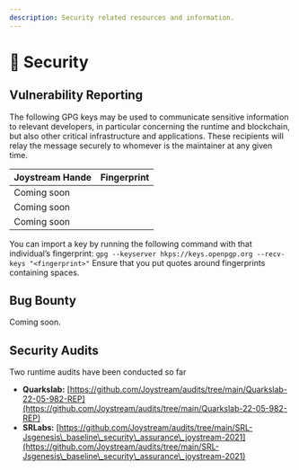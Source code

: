 ```yaml
---
description: Security related resources and information.
---
```


# 🔐 Security

## Vulnerability Reporting

The following GPG keys may be used to communicate sensitive information to relevant developers, in particular concerning the runtime and blockchain, but also other critical infrastructure and applications. These recipients will relay the message securely to whomever is the maintainer at any given time.

| Joystream Hande | Fingerprint |
| --------------- | ----------- |
| Coming soon     |             |
| Coming soon     |             |
| Coming soon     |             |

You can import a key by running the following command with that individual’s fingerprint: `gpg --keyserver hkps://keys.openpgp.org --recv-keys "<fingerprint>"` Ensure that you put quotes around fingerprints containing spaces.

## Bug Bounty

Coming soon.

## Security Audits

Two runtime audits have been conducted so far

* **Quarkslab:** [https://github.com/Joystream/audits/tree/main/Quarkslab-22-05-982-REP](https://github.com/Joystream/audits/tree/main/Quarkslab-22-05-982-REP)
* **SRLabs:** [https://github.com/Joystream/audits/tree/main/SRL-Jsgenesis\_baseline\_security\_assurance\_joystream-2021](https://github.com/Joystream/audits/tree/main/SRL-Jsgenesis\_baseline\_security\_assurance\_joystream-2021)
